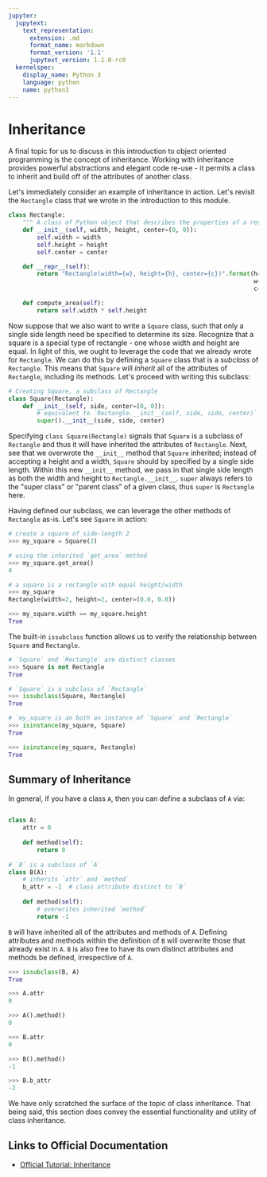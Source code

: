 ```yaml
---
jupyter:
  jupytext:
    text_representation:
      extension: .md
      format_name: markdown
      format_version: '1.1'
      jupytext_version: 1.1.0-rc0
  kernelspec:
    display_name: Python 3
    language: python
    name: python3
---
```


<!-- #region -->
# Inheritance
A final topic for us to discuss in this introduction to object oriented programming is the concept of inheritance. Working with inheritance provides powerful abstractions and elegant code re-use - it permits a class to inherit and build off of the attributes of another class.

Let's immediately consider an example of inheritance in action. Let's revisit the `Rectangle` class that we wrote in the introduction to this module.

```python
class Rectangle:
    """ A class of Python object that describes the properties of a rectangle"""
    def __init__(self, width, height, center=(0, 0)):
        self.width = width    
        self.height = height  
        self.center = center

    def __repr__(self):
        return "Rectangle(width={w}, height={h}, center={c})".format(h=self.height,
                                                                     w=self.width,
                                                                     c=self.center)

    def compute_area(self):
        return self.width * self.height
```

Now suppose that we also want to write a `Square` class, such that only a single side length need be specified to determine its size. Recognize that a square is a special type of rectangle - one whose width and height are equal. In light of this, we ought to leverage the code that we already wrote for `Rectangle`. We can do this by defining a `Square` class that is a *subclass* of `Rectangle`. This means that `Square` will *inherit* all of the attributes of `Rectangle`, including its methods. Let's proceed with writing this subclass:

```python
# Creating Square, a subclass of Rectangle
class Square(Rectangle):
    def __init__(self, side, center=(0, 0)):
        # equivalent to `Rectangle.__init__(self, side, side, center)`
        super().__init__(side, side, center)
```

Specifying `class Square(Rectangle)` signals that `Square` is a subclass of `Rectangle` and thus it will have inherited the attributes of `Rectangle`. Next, see that we overwrote the `__init__` method that `Square` inherited; instead of accepting a height and a width, `Square` should by specified by a single side length. Within this new `__init__` method, we pass in that single side length as both the width and height to `Rectangle.__init__`. `super` always refers to the "super class" or "parent class" of a given class, thus `super` is `Rectangle` here.

Having defined our subclass, we can leverage the other methods of `Rectangle` as-is. Let's see `Square` in action:

```python
# create a square of side-length 2
>>> my_square = Square(2)

# using the inherited `get_area` method
>>> my_square.get_area()
4

# a square is a rectangle with equal height/width
>>> my_square
Rectangle(width=2, height=2, center=(0.0, 0.0))

>>> my_square.width == my_square.height
True
```

<!-- #endregion -->

<!-- #region -->
The built-in `issubclass` function allows us to verify the relationship between `Square` and `Rectangle`.

```python
# `Square` and `Rectangle` are distinct classes
>>> Square is not Rectangle
True

# `Square` is a subclass of `Rectangle`
>>> issubclass(Square, Rectangle)
True

# `my_square is an both an instance of `Square` and `Rectangle`
>>> isinstance(my_square, Square)
True

>>> isinstance(my_square, Rectangle)
True
```
<!-- #endregion -->

## Summary of Inheritance

<!-- #region -->
In general, if you have a class `A`, then you can define a subclass of `A` via:

```python

class A:
    attr = 0
    
    def method(self):
        return 0
    
# `B` is a subclass of `A`
class B(A):
    # inherits `attr` and `method`
    b_attr = -2  # class attribute distinct to `B`
    
    def method(self):
        # overwrites inherited `method`
        return -1
```

`B` will have inherited all of the attributes and methods of `A`. Defining attributes and methods within the definition of `B` will overwrite those that already exist in `A`. `B` is also free to have its own distinct attributes and methods be defined, irrespective of `A`.

```python
>>> issubclass(B, A)
True

>>> A.attr
0

>>> A().method()
0

>>> B.attr
0

>>> B().method()
-1

>>> B.b_attr
-2
```
<!-- #endregion -->

We have only scratched the surface of the topic of class inheritance. That being said, this section does convey the essential functionality and utility of class inheritance. 


## Links to Official Documentation

- [Official Tutorial: Inheritance](https://docs.python.org/3/tutorial/classes.html#inheritance)
